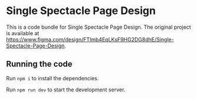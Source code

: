 
  # Single Spectacle Page Design

  This is a code bundle for Single Spectacle Page Design. The original project is available at https://www.figma.com/design/FTlmb4EqLKsF9HG2DG8dhE/Single-Spectacle-Page-Design.

  ## Running the code

  Run `npm i` to install the dependencies.

  Run `npm run dev` to start the development server.
  
